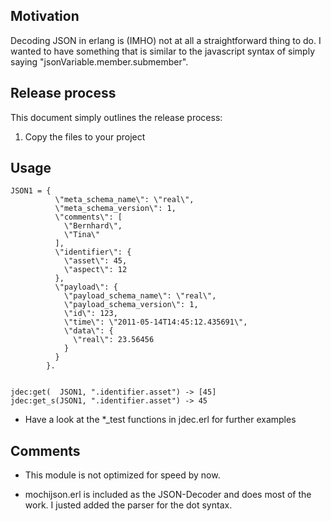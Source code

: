 ## Motivation

Decoding JSON in erlang is (IMHO) not at all a straightforward thing to do. I wanted to have something that is similar to the javascript syntax of simply saying "jsonVariable.member.submember".




## Release process

This document simply outlines the release process:

1) Copy the files to your project


## Usage


    JSON1 = {
              \"meta_schema_name\": \"real\",
              \"meta_schema_version\": 1,
              \"comments\": [
                \"Bernhard\",
                \"Tina\"
              ],
              \"identifier\": {
                \"asset\": 45,
                \"aspect\": 12
              },
              \"payload\": {
                \"payload_schema_name\": \"real\",
                \"payload_schema_version\": 1,
                \"id\": 123,
                \"time\": \"2011-05-14T14:45:12.435691\",
                \"data\": {
                  \"real\": 23.56456
                }
              }
            }.
    
    
    jdec:get(  JSON1, ".identifier.asset") -> [45] 
    jdec:get_s(JSON1, ".identifier.asset") -> 45 



* Have a look at the *_test functions in jdec.erl for further examples


## Comments

* This module is not optimized for speed by now.

* mochijson.erl is included as the JSON-Decoder and does most of the work. 
  I justed added the parser for the dot syntax.
